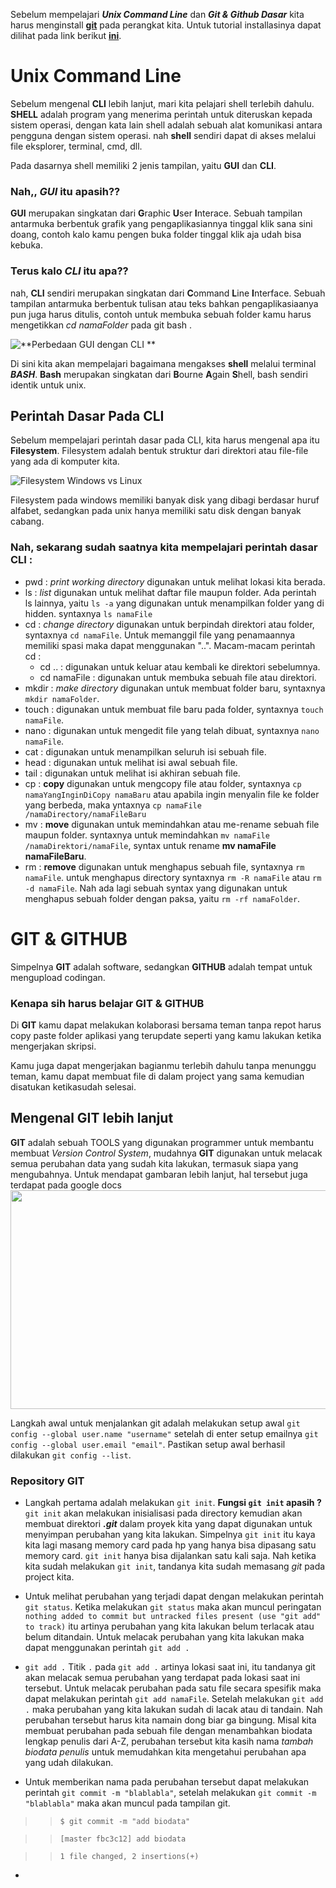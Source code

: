 Sebelum mempelajari **_Unix Command Line_** dan **_Git & Github Dasar_** kita harus menginstall [**git**](https://git-scm.com/download/win) pada perangkat kita. Untuk tutorial installasinya dapat dilihat pada link berikut [**ini**](https://phoenixnap.com/kb/how-to-install-git-windows).

# Unix Command Line

Sebelum mengenal **CLI** lebih lanjut, mari kita pelajari shell terlebih dahulu. **SHELL** adalah program yang menerima perintah untuk diteruskan kepada sistem operasi, dengan kata lain shell adalah sebuah alat komunikasi antara pengguna dengan sistem operasi. nah **shell** sendiri dapat di akses melalui file eksplorer, terminal, cmd, dll.

Pada dasarnya shell memiliki 2 jenis tampilan, yaitu **GUI** dan **CLI**.

### **Nah,, _GUI_ itu apasih??**

**GUI** merupakan singkatan dari **G**raphic **U**ser **I**nterace. Sebuah tampilan antarmuka berbentuk grafik yang pengaplikasiannya tinggal klik sana sini doang, contoh kalo kamu pengen buka folder tinggal klik aja udah bisa kebuka.

### **Terus kalo _CLI_ itu apa??**

nah, **CLI** sendiri merupakan singkatan dari **C**ommand **L**ine **I**nterface. Sebuah tampilan antarmuka berbentuk tulisan atau teks bahkan pengaplikasiaanya pun juga harus ditulis, contoh untuk membuka sebuah folder kamu harus mengetikkan _cd namaFolder_ pada git bash .

![**Perbedaan ***GUI*** dengan ***CLI*** **](https://techreviewadvisor.com/wp-content/uploads/GUI-vs.-CLI-1024x439.jpg)

Di sini kita akan mempelajari bagaimana mengakses **shell** melalui terminal **_BASH_**. **Bash** merupakan singkatan dari **B**ourne **A**gain **S**hell, bash sendiri identik untuk unix.

## Perintah Dasar Pada CLI

Sebelum mempelajari perintah dasar pada CLI, kita harus mengenal apa itu **Filesystem**. Filesystem adalah bentuk struktur dari direktori atau file-file yang ada di komputer kita.

![**Filesystem Windows vs Linux**](https://d1jnx9ba8s6j9r.cloudfront.net/blog/wp-content/uploads/2019/06/File-Systems-Linux-vs-Windows-Edureka-768x500.png)

Filesystem pada windows memiliki banyak disk yang dibagi berdasar huruf alfabet, sedangkan pada unix hanya memiliki satu disk dengan banyak cabang.

### Nah, sekarang sudah saatnya kita mempelajari perintah dasar CLI :

- pwd : _print working directory_ digunakan untuk melihat lokasi kita berada.
- ls : _list_ digunakan untuk melihat daftar file maupun folder. Ada perintah ls lainnya, yaitu `ls -a` yang digunakan untuk menampilkan folder yang di hidden. syntaxnya `ls namaFile`
- cd : _change directory_ digunakan untuk berpindah direktori atau folder, syntaxnya `cd namaFile`. Untuk memanggil file yang penamaannya memiliki spasi maka dapat menggunakan "..". Macam-macam perintah cd :
  - cd .. : digunakan untuk keluar atau kembali ke direktori sebelumnya.
  - cd namaFile : digunakan untuk membuka sebuah file atau direktori.
- mkdir : *make directory* digunakan untuk membuat folder baru, syntaxnya `mkdir namaFolder`.
- touch : digunakan untuk membuat file baru pada folder, syntaxnya `touch namaFile`.
- nano : digunakan untuk mengedit file yang telah dibuat, syntaxnya `nano namaFile`.
- cat : digunakan untuk menampilkan seluruh isi sebuah file.
- head : digunakan untuk melihat isi awal sebuah file.
- tail : digunakan untuk melihat isi akhiran sebuah file.
- cp : **copy** digunakan untuk mengcopy file atau folder, syntaxnya `cp namaYangInginDiCopy namaBaru` atau apabila ingin menyalin file ke folder yang berbeda, maka yntaxnya `cp namaFile /namaDirectory/namaFileBaru`
- mv : **move** digunakan untuk memindahkan atau me-rename sebuah file maupun folder. syntaxnya untuk memindahkan  `mv namaFile /namaDirektori/namaFile`, syntax untuk rename **mv namaFile namaFileBaru**.
- rm : **remove** digunakan untuk menghapus sebuah file, syntaxnya `rm namaFile`. untuk menghapus directory syntaxnya `rm -R namaFile` atau `rm -d namaFile`. Nah ada lagi sebuah syntax yang digunakan untuk menghapus sebuah folder dengan paksa, yaitu `rm -rf namaFolder`.

# **GIT & GITHUB**
Simpelnya **GIT** adalah software, sedangkan **GITHUB** adalah tempat untuk mengupload codingan.

### Kenapa sih harus belajar **GIT** & **GITHUB**
Di **GIT** kamu dapat melakukan kolaborasi bersama teman tanpa repot harus copy paste folder aplikasi yang terupdate seperti yang kamu lakukan ketika mengerjakan skripsi.

Kamu juga dapat mengerjakan bagianmu terlebih dahulu tanpa menunggu teman, kamu dapat membuat file di dalam project yang sama kemudian disatukan ketikasudah selesai.

## Mengenal **GIT** lebih lanjut
**GIT** adalah sebuah TOOLS yang digunakan programmer untuk membantu membuat *Version Control System*, mudahnya **GIT** digunakan untuk melacak semua perubahan data yang sudah kita lakukan, termasuk siapa yang mengubahnya. Untuk mendapat gambaran lebih lanjut, hal tersebut juga terdapat pada google docs 
<img src="https://apsachieveonline.org/in/wp-content/uploads/2019/09/Cara-Menggunakan-Lacak-Perubahan-di-Google-Documents.jpg" width="900" height="350">

Langkah awal untuk menjalankan git adalah melakukan setup awal `git config --global user.name "username"` setelah di enter setup emailnya `git config --global user.email "email"`. Pastikan setup awal berhasil dilakukan `git config --list`.

### Repository **GIT**
- Langkah pertama adalah melakukan `git init`. **Fungsi `git init` apasih ?** `git init` akan melakukan inisialisasi pada directory  kemudian akan membuat direktori ***.git*** dalam proyek kita yang dapat digunakan untuk menyimpan perubahan yang kita lakukan. Simpelnya `git init` itu kaya kita lagi masang memory card pada  hp yang hanya bisa dipasang satu memory card. `git init` hanya bisa dijalankan satu kali saja.  Nah ketika kita sudah melakukan `git init`, tandanya kita sudah memasang *git* pada project kita.

- Untuk melihat perubahan yang terjadi dapat dengan melakukan perintah `git status`. Ketika melakukan `git status` maka akan muncul peringatan `nothing added to commit but untracked files present (use "git add" to track)` itu artinya perubahan yang kita lakukan belum terlacak atau belum ditandain. Untuk melacak perubahan yang kita lakukan maka dapat menggunakan perintah `git add .`

- `git add .` Titik `.` pada `git add .` artinya lokasi saat ini, itu tandanya git akan melacak semua perubahan yang terdapat pada lokasi saat ini tersebut. Untuk melacak perubahan pada satu file secara spesifik maka dapat melakukan perintah `git add namaFile`. Setelah melakukan `git add .` maka perubahan yang kita lakukan sudah di lacak atau di tandain. Nah perubahan tersebut harus kita namain dong biar ga bingung. Misal kita membuat perubahan pada sebuah file dengan menambahkan biodata lengkap penulis dari A-Z, perubahan tersebut kita kasih nama *tambah biodata penulis* untuk memudahkan kita mengetahui perubahan apa yang udah dilakukan. 

- Untuk memberikan nama pada perubahan tersebut dapat melakukan perintah `git commit -m "blablabla"`, setelah melakukan `git commit -m "blablabla"` maka akan muncul  pada tampilan git. 

>>`$ git commit -m "add biodata"`

>>`[master fbc3c12] add biodata`

>> `1 file changed, 2 insertions(+)`

- 

